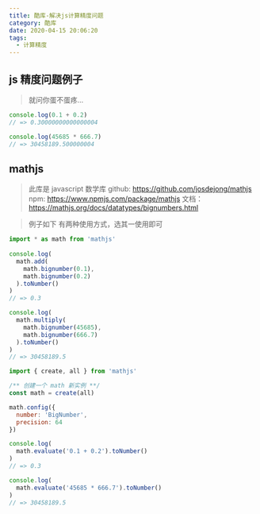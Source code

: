 ```yaml
---
title: 酷库-解决js计算精度问题
category: 酷库
date: 2020-04-15 20:06:20
tags:
  - 计算精度
---
```


## js 精度问题例子
> 就问你蛋不蛋疼...
```javascript
console.log(0.1 + 0.2)
// => 0.30000000000000004

console.log(45685 * 666.7)
// => 30458189.500000004
```

## mathjs
> 此库是 javascript 数学库
> github: https://github.com/josdejong/mathjs
> npm: https://www.npmjs.com/package/mathjs
> 文档：https://mathjs.org/docs/datatypes/bignumbers.html

> 例子如下
> 有两种使用方式，选其一使用即可

```javascript
import * as math from 'mathjs'
  
console.log(
  math.add(
    math.bignumber(0.1),
    math.bignumber(0.2)
  ).toNumber()
)
// => 0.3

console.log(
  math.multiply(
    math.bignumber(45685),
    math.bignumber(666.7)
  ).toNumber()
)
// => 30458189.5
```

```javascript
import { create, all } from 'mathjs'

/** 创建一个 math 新实例 **/
const math = create(all)

math.config({
  number: 'BigNumber',
  precision: 64
})

console.log(
  math.evaluate('0.1 + 0.2').toNumber()
)
// => 0.3

console.log(
  math.evaluate('45685 * 666.7').toNumber()
)
// => 30458189.5
```